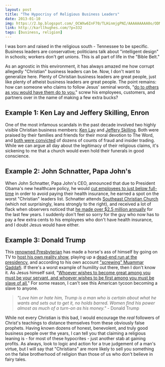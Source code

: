 ```yaml
---
layout: post
title: "The Hypocrisy of Religious Business Leaders"
date: 2013-01-10
img: https://2.bp.blogspot.com/_OCWXw6InF70/TLHinmjgPNI/AAAAAAAAA0o/ODM4CsMeSsQ/s1600/Preacher_still_1.jpg
link: http://karllhughes.com/?p=332
tags: [business, religion]
---
```

I was born and raised in the religious south - Tennessee to be specific. Business leaders are conservative; politicians talk about "intelligent design" in schools; workers don't get unions. This is all part of life in the "Bible Belt."

As an agnostic in this environment, it has always amazed me how corrupt allegedly "Christian" business leaders can be. Now, I don't want to generalize here. Plenty of Christian business leaders are great people, just like plenty of atheist business leaders are great people. The point remains: how can someone who claims to follow Jesus' seminal words, "[do to others as you would have them do to you](http://www.biblegateway.com/passage/?search=Luke+6%3A31&version=NIV)," screw his employees, customers, and partners over in the name of making a few extra bucks?

## Example 1: Ken Lay and Jeffery Skilling, Enron

One of the most infamous scandals in the past decade involved two highly visible Christian business members: [Ken Lay](http://www.chron.com/business/enron/article/Lay-praised-by-family-and-friends-1873904.php) and [Jeffery Skilling](http://www.legacy.com/obituaries/thisweeknews/obituary.aspx?pid=157146477#fbLoggedOut). Both were praised by their families and friends for their moral devotion to The Word, and [both were convicted](http://en.wikipedia.org/wiki/The_trial_of_Kenneth_Lay_and_Jeffrey_Skilling#Outcome) of dozens of counts of fraud and insider trading. While we can argue all day about the legitimacy of their religious claims, it's sickening to me that a church would even hold their funerals in good conscience. 

## Example 2: John Schnatter, Papa John's

When John Schnatter, Papa John's CEO, announced that due to President Obama's new healthcare policy, he would [cut employees to just below full-time](http://www.forbes.com/sites/rickungar/2012/11/15/the-corporate-blackmailing-of-america-is-now-all-the-rage/) in order to avoid paying their health insurance, he earned a spot on the worst "Christian" leaders list. Schnatter attends [Southeast Christian Church](http://thedailybanter.com/tag/southeast-christian-church/) (which not surprisingly, leans strongly to the right), and received a lot of flack when observers noticed that [he made over $2.5 million annually](http://www.forbes.com/sites/calebmelby/2012/11/12/breaking-down-centi-millionaire-papa-john-schnatters-obamacare-math/) for the last few years. I suddenly don't feel so sorry for the guy who now has to pay a few extra cents to his employees who don't have health insurance, and I doubt Jesus would have either.

## Example 3: Donald Trump

This [renowned Presbyterian](http://en.wikipedia.org/wiki/Donald_Trump) has made a horse's ass of himself by going on TV to [host his own reality show](http://en.wikipedia.org/wiki/The_Apprentice_(U.S._TV_series)), playing up a [dead-end run at the presidency](http://en.wikipedia.org/wiki/Donald_Trump#2012_politics_and_potential_presidential_candidacy), and according to his own account ["screwing" Muammar Qaddafi](http://www.businessinsider.com/donald-trump-birther-tv-fox-president-2011-4?op=1). If there's a worst example of humility out there, then I don't know it. As Jesus himself said, "[Whoever wishes to become great among you must be your servant, and whoever wishes to be first among you must be slave of all.](http://www.jesuscentral.com/ji/jesus-parables-teachings/jesus-teachings/jesus-humility.php)" For some reason, I can't see this American tycoon becoming a slave to anyone.

> _"Love him or hate him, Trump is a man who is certain about what he wants and sets out to get it, no holds barred. Women find his power almost as much of a turn-on as his money."_ - Donald Trump

While not every Christian is this bad, I would encourage the _real_ followers of Christ's teachings to distance themselves from these obviously false prophets. Having known dozens of honest, benevolent, and truly good business people over the years, I can tell you that claiming a religious leaning is - for most of these hypocrites - just another stab at gaining profits. As always, look to logic and action for a true judgement of a man's virtue, but I will say that "Christians" are more likely to sell you something on the false brotherhood of religion than those of us who don't believe in fairy tales.
